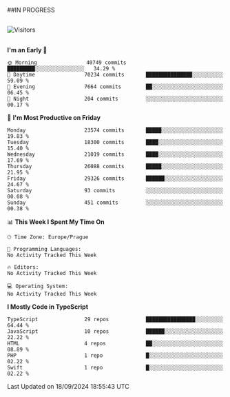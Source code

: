 ##IN PROGRESS
##
![Visitors](https://komarev.com/ghpvc/?username=petrbui&style=for-the-badge&label=Visitors+👀)



##
<!--
[![My GitHub stats](https://github-readme-stats.vercel.app/api?username=petrbui&theme=github_dark)](https://github.com/anuraghazra/github-readme-stats)

[![My wakatime stats](https://github-readme-stats.vercel.app/api/wakatime?username=petrbui&theme=github_dark)](https://github.com/anuraghazra/github-readme-stats)
-->
<!--START_SECTION:waka-->
**I'm an Early 🐤** 

```text
🌞 Morning                40749 commits       █████████░░░░░░░░░░░░░░░░   34.29 % 
🌆 Daytime                70234 commits       ███████████████░░░░░░░░░░   59.09 % 
🌃 Evening                7664 commits        ██░░░░░░░░░░░░░░░░░░░░░░░   06.45 % 
🌙 Night                  204 commits         ░░░░░░░░░░░░░░░░░░░░░░░░░   00.17 % 
```
📅 **I'm Most Productive on Friday** 

```text
Monday                   23574 commits       █████░░░░░░░░░░░░░░░░░░░░   19.83 % 
Tuesday                  18300 commits       ████░░░░░░░░░░░░░░░░░░░░░   15.40 % 
Wednesday                21019 commits       ████░░░░░░░░░░░░░░░░░░░░░   17.69 % 
Thursday                 26088 commits       █████░░░░░░░░░░░░░░░░░░░░   21.95 % 
Friday                   29326 commits       ██████░░░░░░░░░░░░░░░░░░░   24.67 % 
Saturday                 93 commits          ░░░░░░░░░░░░░░░░░░░░░░░░░   00.08 % 
Sunday                   451 commits         ░░░░░░░░░░░░░░░░░░░░░░░░░   00.38 % 
```


📊 **This Week I Spent My Time On** 

```text
🕑︎ Time Zone: Europe/Prague

💬 Programming Languages: 
No Activity Tracked This Week

🔥 Editors: 
No Activity Tracked This Week

💻 Operating System: 
No Activity Tracked This Week
```

**I Mostly Code in TypeScript** 

```text
TypeScript               29 repos            ████████████████░░░░░░░░░   64.44 % 
JavaScript               10 repos            ██████░░░░░░░░░░░░░░░░░░░   22.22 % 
HTML                     4 repos             ██░░░░░░░░░░░░░░░░░░░░░░░   08.89 % 
PHP                      1 repo              █░░░░░░░░░░░░░░░░░░░░░░░░   02.22 % 
Swift                    1 repo              █░░░░░░░░░░░░░░░░░░░░░░░░   02.22 % 
```




 Last Updated on 18/09/2024 18:55:43 UTC
<!--END_SECTION:waka-->
